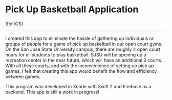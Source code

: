 # Pick Up Basketball Application
(for iOS)

---

I created this app to eliminate the hassle of gathering up individuals or groups of people for a game of pick up basketball in our open court gyms. On the San Jose State University campus, there are roughly 4 open court hours for all students to play basketball. SJSU will be opening up a recreation center in the near future, which will have an additional 3 courts. With all these courts, and with the inconvenience of setting up pick up games, I felt that creating this app would benefit the flow and efficiency between games.


This program was developed in Xcode with Swift 2 and Firebase as a backend. This app is still a work in progress!
